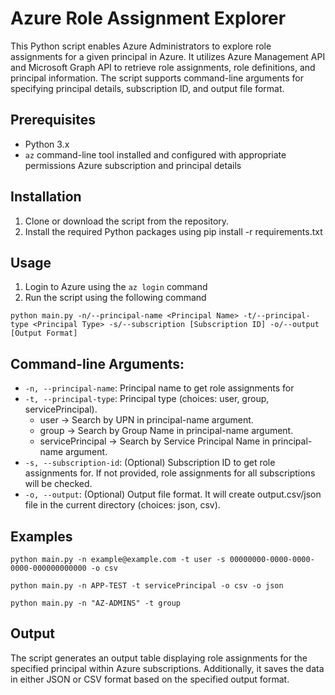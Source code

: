 # Azure Role Assignment Explorer

This Python script enables Azure Administrators to explore role assignments for a given principal in Azure. It utilizes Azure Management API and Microsoft Graph API to retrieve role assignments, role definitions, and principal information. The script supports command-line arguments for specifying principal details, subscription ID, and output file format.

## Prerequisites
- Python 3.x
- `az` command-line tool installed and configured with appropriate permissions Azure subscription and principal details

## Installation
1. Clone or download the script from the repository.
2. Install the required Python packages using pip install -r requirements.txt

## Usage
1. Login to Azure using the `az login` command
2. Run the script using the following command
```
python main.py -n/--principal-name <Principal Name> -t/--principal-type <Principal Type> -s/--subscription [Subscription ID] -o/--output [Output Format]
```

## Command-line Arguments:
- `-n, --principal-name`: Principal name to get role assignments for
- `-t, --principal-type`: Principal type (choices: user, group, servicePrincipal).
  - user -> Search by UPN in principal-name argument.
  - group -> Search by Group Name in principal-name argument.
  - servicePrincipal -> Search by Service Principal Name in principal-name argument.
- `-s, --subscription-id`: (Optional) Subscription ID to get role assignments for. If not provided, role assignments for all subscriptions will be checked.
- `-o, --output`: (Optional) Output file format. It will create output.csv/json file in the current directory (choices: json, csv).

## Examples
```
python main.py -n example@example.com -t user -s 00000000-0000-0000-0000-000000000000 -o csv
```

```
python main.py -n APP-TEST -t servicePrincipal -o csv -o json
```

```
python main.py -n "AZ-ADMINS" -t group
```

## Output
The script generates an output table displaying role assignments for the specified principal within Azure subscriptions. Additionally, it saves the data in either JSON or CSV format based on the specified output format.
